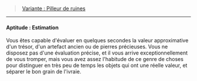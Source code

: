 ﻿---
!SkillItem
Id: background_explorateur_hd.md#aptitude--estimation
ParentLink: background_explorateur_hd.md#variante--pilleur-de-ruines
Name: 'Aptitude : Estimation'
ParentName: 'Variante : Pilleur de ruines'
NameLevel: 4
Attributes: {}
---
> [Variante : Pilleur de ruines](hd_background_explorateur_variante_pilleur_de_ruines.md)

---

#### Aptitude : Estimation

Vous êtes capable d'évaluer en quelques secondes la valeur approximative d'un trésor, d'un artefact ancien ou de pierres précieuses. Vous ne disposez pas d'une évaluation précise, et il vous arrive exceptionnellement de vous tromper, mais vous avez assez l'habitude de ce genre de choses pour distinguer en très peu de temps les objets qui ont une réelle valeur, et séparer le bon grain de l'ivraie.

